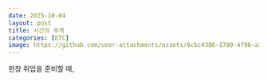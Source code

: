 ```yaml
---
date: 2025-10-04
layout: post
title: 시간의 무게
categories: [ETC]
image: https://github.com/user-attachments/assets/6cbc4386-1780-4f96-a3a7-ff14587fb0a8
---
```


한창 취업을 준비할 때, 

